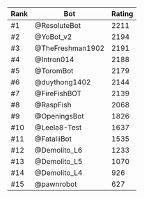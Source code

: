 Rank|Bot|Rating
---|---|---
#1|@ResoluteBot|2211
#2|@YoBot_v2|2194
#3|@TheFreshman1902|2191
#4|@Intron014|2188
#5|@ToromBot|2179
#6|@duythong1402|2144
#7|@FireFishBOT|2139
#8|@RaspFish|2068
#9|@OpeningsBot|1826
#10|@Leela8-Test|1637
#11|@FataliiBot|1535
#12|@Demolito_L6|1233
#13|@Demolito_L5|1070
#14|@Demolito_L4|926
#15|@pawnrobot|627
